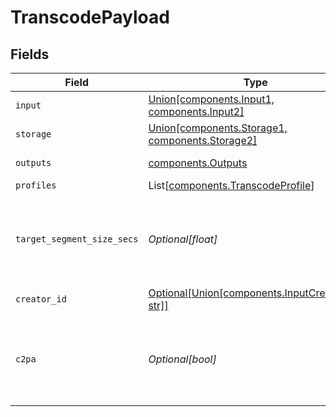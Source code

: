 # TranscodePayload


## Fields

| Field                                                                                                 | Type                                                                                                  | Required                                                                                              | Description                                                                                           |
| ----------------------------------------------------------------------------------------------------- | ----------------------------------------------------------------------------------------------------- | ----------------------------------------------------------------------------------------------------- | ----------------------------------------------------------------------------------------------------- |
| `input`                                                                                               | [Union[components.Input1, components.Input2]](../../models/components/input.md)                       | :heavy_check_mark:                                                                                    | N/A                                                                                                   |
| `storage`                                                                                             | [Union[components.Storage1, components.Storage2]](../../models/components/transcodepayloadstorage.md) | :heavy_check_mark:                                                                                    | N/A                                                                                                   |
| `outputs`                                                                                             | [components.Outputs](../../models/components/outputs.md)                                              | :heavy_check_mark:                                                                                    | Output formats                                                                                        |
| `profiles`                                                                                            | List[[components.TranscodeProfile](../../models/components/transcodeprofile.md)]                      | :heavy_minus_sign:                                                                                    | N/A                                                                                                   |
| `target_segment_size_secs`                                                                            | *Optional[float]*                                                                                     | :heavy_minus_sign:                                                                                    | How many seconds the duration of each output segment should be                                        |
| `creator_id`                                                                                          | [Optional[Union[components.InputCreatorID1, str]]](../../models/components/inputcreatorid.md)         | :heavy_minus_sign:                                                                                    | N/A                                                                                                   |
| `c2pa`                                                                                                | *Optional[bool]*                                                                                      | :heavy_minus_sign:                                                                                    | Decides if the output video should include C2PA signature                                             |